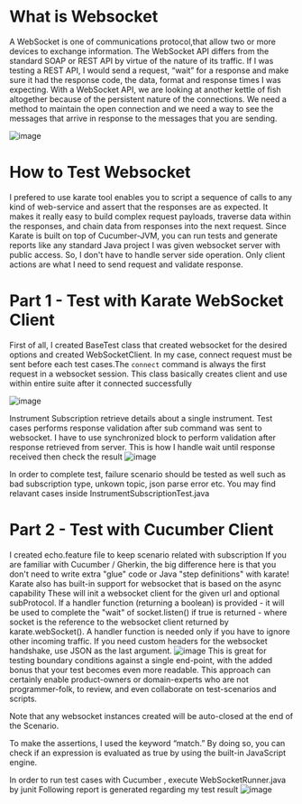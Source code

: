 <h1>What is Websocket</h1>
A WebSocket is one of communications protocol,that allow two or more devices to exchange information.
The WebSocket API differs from the standard SOAP or REST API by virtue of the nature of its traffic.
If I was testing a REST API, I would send a request, “wait” for a response and make sure it had the response code, the data, format and response times I was expecting.
With a WebSocket API, we are looking at another kettle of fish altogether because of the persistent nature of the connections. We need a method to maintain the open connection and we need a way to see the messages that arrive in response to the messages that you are sending.

![image](https://user-images.githubusercontent.com/76169905/117990557-f0437480-b345-11eb-94e3-59ae4a12a3c9.png)

<h1>How to Test Websocket</h1>
I prefered to use karate tool enables you to script a sequence of calls to any kind of web-service and assert that the responses are as expected. It makes it really easy to build complex request payloads, traverse data within the responses, and chain data from responses into the next request. 
Since Karate is built on top of Cucumber-JVM, you can run tests and generate reports like any standard Java project
I was given websocket server with public access. So, I don't have to handle server side operation. Only client actions are what I need to send request and validate response.

<h1>Part 1 - Test with Karate WebSocket Client</h1>

First of all, I created BaseTest class that created websocket for the desired options and created WebSocketClient.
In my case, connect request must be sent before each test cases.The `connect` command is always the first request in a websocket session.
This class basically creates client and use within entire suite after it connected successfully


![image](https://user-images.githubusercontent.com/76169905/117992803-ddca3a80-b347-11eb-91f3-e7e9a205e204.png)


Instrument Subscription retrieve details about a single instrument.
Test cases performs response validation after sub command was sent to websocket.
I have to use synchronized block to perform validation after response retrieved from server.
This is how I handle wait until response received then check the result
![image](https://user-images.githubusercontent.com/76169905/117995710-37336900-b34a-11eb-9bcb-c248c7a21799.png)

In order to complete test, failure scenario should be tested as well such as bad subscription type, unkown topic, json parse error etc.
You may find relavant cases inside InstrumentSubscriptionTest.java

<h1>Part 2 - Test with Cucumber Client</h1>

I created echo.feature file to keep scenario related with subscription
If you are familiar with Cucumber / Gherkin, the big difference here is that you don't need to write extra "glue" code or Java "step definitions" with karate!
Karate also has built-in support for websocket that is based on the async capability
These will init a websocket client for the given url and optional subProtocol. If a handler function (returning a boolean) is provided - it will be used to complete the "wait" of socket.listen() if true is returned - where socket is the reference to the websocket client returned by karate.webSocket(). A handler function is needed only if you have to ignore other incoming traffic. If you need custom headers for the websocket handshake, use JSON as the last argument.
![image](https://user-images.githubusercontent.com/76169905/117998614-bcb81880-b34c-11eb-8b34-a2e637b5528e.png)
This is great for testing boundary conditions against a single end-point, with the added bonus that your test becomes even more readable. This approach can certainly enable product-owners or domain-experts who are not programmer-folk, to review, and even collaborate on test-scenarios and scripts.

Note that any websocket instances created will be auto-closed at the end of the Scenario.

To make the assertions, I used the keyword “match.” By doing so, you can check if an expression is evaluated as true by using the built-in JavaScript engine.

In order to run test cases with Cucumber , execute WebSocketRunner.java by junit
Following report is generated regarding my test result
![image](https://user-images.githubusercontent.com/76169905/117999470-8e870880-b34d-11eb-86db-7525fc7c0032.png)



